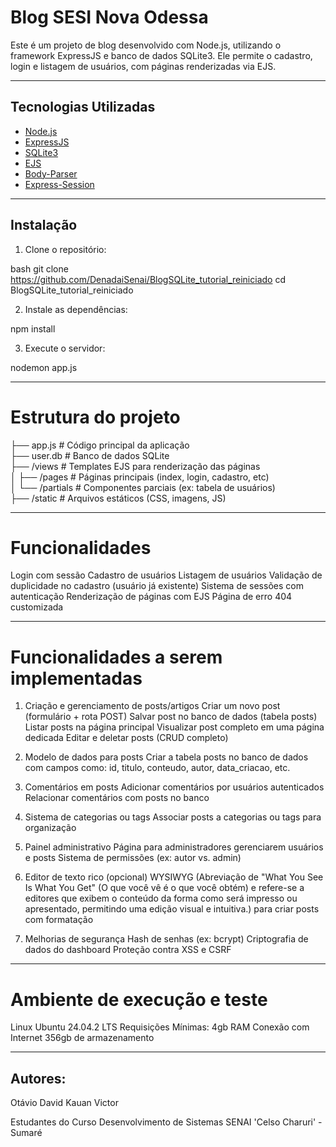 # Blog SESI Nova Odessa

Este é um projeto de blog desenvolvido com Node.js, utilizando o framework
ExpressJS e banco de dados SQLite3. Ele permite o cadastro, login e listagem
de usuários, com páginas renderizadas via EJS.

---

## Tecnologias Utilizadas

- [Node.js](https://nodejs.org/)
- [ExpressJS](https://expressjs.com/)
- [SQLite3](https://www.sqlite.org/)
- [EJS](https://ejs.co/)
- [Body-Parser](https://github.com/expressjs/body-parser)
- [Express-Session](https://github.com/expressjs/session)

---

## Instalação

1. Clone o repositório:

bash
git clone https://github.com/DenadaiSenai/BlogSQLite_tutorial_reiniciado
cd BlogSQLite_tutorial_reiniciado

2. Instale as dependências:

npm install

3. Execute o servidor:

nodemon app.js

---

# Estrutura do projeto

├── app.js # Código principal da aplicação  
├── user.db # Banco de dados SQLite  
├── /views # Templates EJS para renderização das páginas  
│ ├── /pages # Páginas principais (index, login, cadastro, etc)  
│ └── /partials # Componentes parciais (ex: tabela de usuários)  
├── /static # Arquivos estáticos (CSS, imagens, JS)  

---

# Funcionalidades

Login com sessão
Cadastro de usuários
Listagem de usuários
Validação de duplicidade no cadastro (usuário já existente)
Sistema de sessões com autenticação
Renderização de páginas com EJS
Página de erro 404 customizada

---

# Funcionalidades a serem implementadas

1. Criação e gerenciamento de posts/artigos
   Criar um novo post (formulário + rota POST)
   Salvar post no banco de dados (tabela posts)
   Listar posts na página principal
   Visualizar post completo em uma página dedicada
   Editar e deletar posts (CRUD completo)

2. Modelo de dados para posts
   Criar a tabela posts no banco de dados com campos como:
   id, titulo, conteudo, autor, data_criacao, etc.

3. Comentários em posts
   Adicionar comentários por usuários autenticados
   Relacionar comentários com posts no banco

4. Sistema de categorias ou tags
   Associar posts a categorias ou tags para organização

5. Painel administrativo
   Página para administradores gerenciarem usuários e posts
   Sistema de permissões (ex: autor vs. admin)

6. Editor de texto rico (opcional)
   WYSIWYG (Abreviação de "What You See Is What You Get"
   (O que você vê é o que você obtém) e refere-se a editores
   que exibem o conteúdo da forma como será impresso ou apresentado,
   permitindo uma edição visual e intuitiva.) para criar posts com formatação

7. Melhorias de segurança
   Hash de senhas (ex: bcrypt)
   Criptografia de dados do dashboard
   Proteção contra XSS e CSRF

---

# Ambiente de execução e teste

Linux Ubuntu 24.04.2 LTS
Requisições Mínimas:
4gb RAM
Conexão com Internet
356gb de armazenamento

---

## Autores:

Otávio
David
Kauan
Victor

Estudantes do Curso Desenvolvimento de Sistemas
SENAI 'Celso Charuri' - Sumaré

